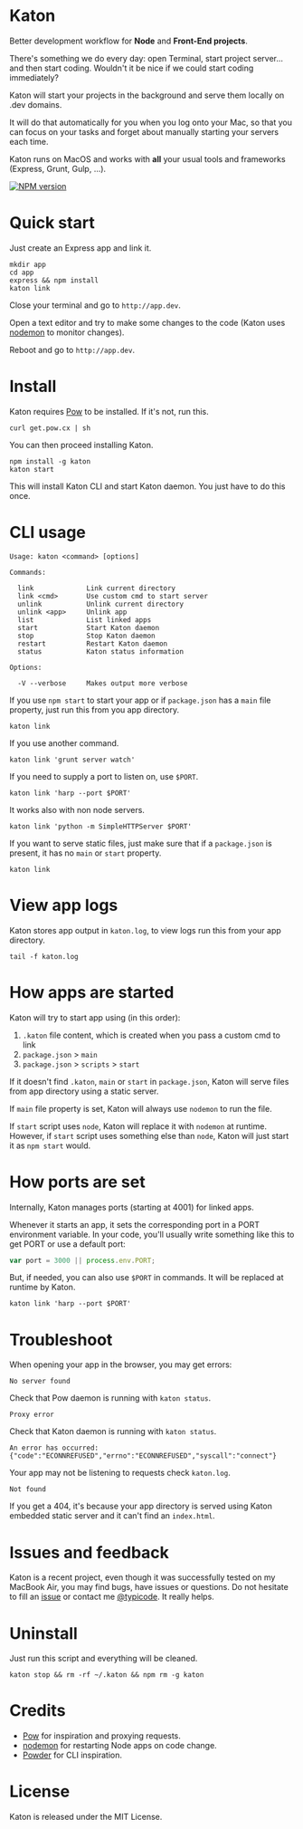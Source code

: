 # Katon

Better development workflow for __Node__ and __Front-End projects__.

There's something we do every day: open Terminal, start project server... and then start coding. Wouldn't it be nice if  we could start coding immediately?

Katon will start your projects in the background and serve them locally on .dev domains. 

It will do that automatically for you when you log onto your Mac, so that you can focus on your tasks and forget about manually starting your servers each time.

Katon runs on MacOS and works with __all__ your usual tools and frameworks (Express, Grunt, Gulp, ...).

[![NPM version](https://badge.fury.io/js/katon.png)](http://badge.fury.io/js/katon)

# Quick start

Just create an Express app and link it.

```
mkdir app
cd app
express && npm install
katon link
```

Close your terminal and go to `http://app.dev`. 

Open a text editor and try to make some changes to the code (Katon uses [nodemon](https://github.com/remy/nodemon) to monitor changes).

Reboot and go to `http://app.dev`.

# Install

Katon requires [Pow](http://pow.cx/) to be installed. If it's not, run this.

```
curl get.pow.cx | sh
```

You can then proceed installing Katon.

```
npm install -g katon
katon start
```

This will install Katon CLI and start Katon daemon. You just have to do this once.

# CLI usage

```
Usage: katon <command> [options]

Commands:

  link             Link current directory
  link <cmd>       Use custom cmd to start server
  unlink           Unlink current directory
  unlink <app>     Unlink app
  list             List linked apps
  start            Start Katon daemon
  stop             Stop Katon daemon
  restart          Restart Katon daemon
  status           Katon status information

Options:

  -V --verbose     Makes output more verbose
```

If you use `npm start` to start your app or if `package.json` has a `main` file property, just run this from you app directory.

```
katon link
```

If you use another command.

```
katon link 'grunt server watch'
```

If you need to supply a port to listen on, use `$PORT`.

```
katon link 'harp --port $PORT'
```

It works also with non node servers.

```
katon link 'python -m SimpleHTTPServer $PORT'
```

If you want to serve static files, just make sure that if a `package.json` is present, it has no `main` or `start` property.

```
katon link
``` 

# View app logs

Katon stores app output in `katon.log`, to view logs run this from your app directory.

```
tail -f katon.log
```

# How apps are started

Katon will try to start app using (in this order):

1. `.katon` file content, which is created when you pass a custom cmd to link
2. `package.json` > `main`
3. `package.json` > `scripts` > `start`

If it doesn't find `.katon`, `main` or `start` in `package.json`, Katon will serve files from app directory using a static server.

If `main` file property is set, Katon will always use `nodemon` to run the file.

If `start` script uses `node`, Katon will replace it with `nodemon` at runtime.  However, if `start` script uses something else than `node`, Katon will just start it as `npm start` would.

# How ports are set

Internally, Katon manages ports (starting at 4001) for linked apps. 

Whenever it starts an app, it sets the corresponding port in a PORT environment variable. In your code, you'll usually write something like this to get PORT or use a default port:

```javascript
var port = 3000 || process.env.PORT;
```

But, if needed, you can also use `$PORT` in commands. It will be replaced at runtime by Katon.

```
katon link 'harp --port $PORT'
```

# Troubleshoot
 
When opening your app in the browser, you may get errors:
 
`No server found`
 
Check that Pow daemon is running with `katon status`.
 
`Proxy error`
 
Check that Katon daemon is running with `katon status`.
 
`An error has occurred: {"code":"ECONNREFUSED","errno":"ECONNREFUSED","syscall":"connect"}`
 
Your app may not be listening to requests check `katon.log`.
 
`Not found`
 
If you get a 404, it's because your app directory is served using Katon embedded static server and it can't find an `index.html`.

# Issues and feedback

Katon is a recent project, even though it was successfully tested on my MacBook Air, you may find bugs, have issues or questions. Do not hesitate to fill an [issue](https://github.com/typicode/katon/issues) or contact me [@typicode](https://github.com/typicode). It really helps.

# Uninstall

Just run this script and everything will be cleaned.

```
katon stop && rm -rf ~/.katon && npm rm -g katon
```

# Credits

* [Pow](http://pow.cx/) for inspiration and proxying requests.
* [nodemon](https://github.com/remy/nodemon) for restarting Node apps on code change.
* [Powder](https://github.com/rodreegez/powder) for CLI inspiration.

# License

Katon is released under the MIT License.
